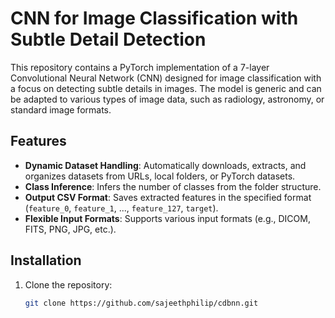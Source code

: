 # CNN for Image Classification with Subtle Detail Detection

This repository contains a PyTorch implementation of a 7-layer Convolutional Neural Network (CNN) designed for image classification with a focus on detecting subtle details in images. The model is generic and can be adapted to various types of image data, such as radiology, astronomy, or standard image formats.

## Features

- **Dynamic Dataset Handling**: Automatically downloads, extracts, and organizes datasets from URLs, local folders, or PyTorch datasets.
- **Class Inference**: Infers the number of classes from the folder structure.
- **Output CSV Format**: Saves extracted features in the specified format (`feature_0`, `feature_1`, ..., `feature_127`, `target`).
- **Flexible Input Formats**: Supports various input formats (e.g., DICOM, FITS, PNG, JPG, etc.).

## Installation


1. Clone the repository:
   ```bash
   git clone https://github.com/sajeethphilip/cdbnn.git

